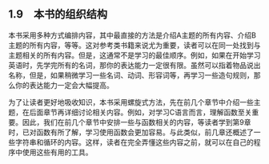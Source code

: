 ## 1.9　本书的组织结构

本书采用多种方式编排内容，其中最直接的方法是介绍A主题的所有内容、介绍B主题的所有内容，等等。这对参考类书籍来说尤为重要，读者可以在同一处找到与主题相关的所有内容。但是，这通常不是学习的最佳顺序。例如，如果在开始学习英语时，先学完所有的名词，那你的表达能力一定很有限。虽然可以指着物品说出名称，但是，如果稍微学习一些名词、动词、形容词等，再学习一些造句规则，那么你的表达能力一定会大幅提高。

为了让读者更好地吸收知识，本书采用螺旋式方法，先在前几个章节中介绍一些主题，在后面章节再详细讨论相关内容。例如，对学习C语言而言，理解函数至关重要。因此，我们在前几个章节中安排一些与函数相关的内容，等读者学到第9章时，已对函数有所了解，学习使用函数会更加容易。与此类似，前几章还概述了一些字符串和循环的内容。这样，读者在完全弄懂这些内容之前，就可以在自己的程序中使用这些有用的工具。

